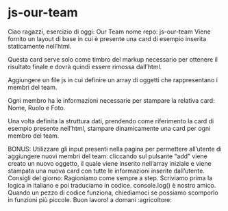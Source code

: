# js-our-team

Ciao ragazzi, esercizio di oggi: Our Team
nome repo: js-our-team 
Viene fornito un layout di base in cui è presente una card di esempio inserita staticamente nell’html. 
<!-- OK -->

Questa card serve solo come timbro del markup necessario per ottenere il risultato finale e dovrà quindi essere rimossa dall’html.
<!-- OK -->

Aggiungere un file js in cui definire un array di oggetti che rappresentano i membri del team.
<!-- OK -->

Ogni membro ha le informazioni necessarie per stampare la relativa card: Nome, Ruolo e Foto.
<!-- OK -->

Una volta definita la struttura dati, prendendo come riferimento la card di esempio presente nell’html, stampare dinamicamente una card per ogni membro del team.

BONUS:
Utilizzare gli input presenti nella pagina per permettere all’utente di aggiungere nuovi membri del team:
cliccando sul pulsante “add” viene creato un nuovo oggetto,
il quale viene inserito nell’array iniziale
e viene stampata una nuova card con tutte le informazioni inserite dall’utente.
Consigli del giorno:
Ragioniamo come sempre a step.
Scriviamo prima la logica in italiano e poi traduciamo in codice. console.log() è nostro amico.
Quando un pezzo di codice funziona, chiediamoci se possiamo scomporlo in funzioni più piccole.
Buon lavoro! a domani :agricoltore:
